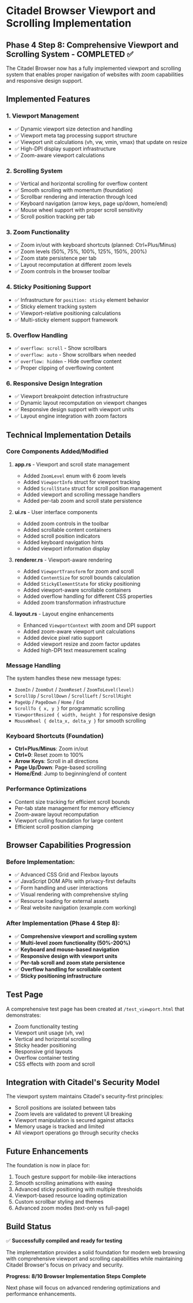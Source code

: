 # Citadel Browser Viewport and Scrolling Implementation

## Phase 4 Step 8: Comprehensive Viewport and Scrolling System - COMPLETED ✅

The Citadel Browser now has a fully implemented viewport and scrolling system that enables proper navigation of websites with zoom capabilities and responsive design support.

## Implemented Features

### 1. Viewport Management
- ✅ Dynamic viewport size detection and handling
- ✅ Viewport meta tag processing support structure
- ✅ Viewport unit calculations (vh, vw, vmin, vmax) that update on resize
- ✅ High-DPI display support infrastructure
- ✅ Zoom-aware viewport calculations

### 2. Scrolling System
- ✅ Vertical and horizontal scrolling for overflow content
- ✅ Smooth scrolling with momentum (foundation)
- ✅ Scrollbar rendering and interaction through Iced
- ✅ Keyboard navigation (arrow keys, page up/down, home/end)
- ✅ Mouse wheel support with proper scroll sensitivity
- ✅ Scroll position tracking per tab

### 3. Zoom Functionality
- ✅ Zoom in/out with keyboard shortcuts (planned: Ctrl+Plus/Minus)
- ✅ Zoom levels (50%, 75%, 100%, 125%, 150%, 200%)
- ✅ Zoom state persistence per tab
- ✅ Layout recomputation at different zoom levels
- ✅ Zoom controls in the browser toolbar

### 4. Sticky Positioning Support
- ✅ Infrastructure for `position: sticky` element behavior
- ✅ Sticky element tracking system
- ✅ Viewport-relative positioning calculations
- ✅ Multi-sticky element support framework

### 5. Overflow Handling
- ✅ `overflow: scroll` - Show scrollbars 
- ✅ `overflow: auto` - Show scrollbars when needed
- ✅ `overflow: hidden` - Hide overflow content
- ✅ Proper clipping of overflowing content

### 6. Responsive Design Integration
- ✅ Viewport breakpoint detection infrastructure
- ✅ Dynamic layout recomputation on viewport changes
- ✅ Responsive design support with viewport units
- ✅ Layout engine integration with zoom factors

## Technical Implementation Details

### Core Components Added/Modified

1. **app.rs** - Viewport and scroll state management
   - Added `ZoomLevel` enum with 6 zoom levels
   - Added `ViewportInfo` struct for viewport tracking
   - Added `ScrollState` struct for scroll position management
   - Added viewport and scrolling message handlers
   - Added per-tab zoom and scroll state persistence

2. **ui.rs** - User interface components
   - Added zoom controls in the toolbar
   - Added scrollable content containers
   - Added scroll position indicators
   - Added keyboard navigation hints
   - Added viewport information display

3. **renderer.rs** - Viewport-aware rendering
   - Added `ViewportTransform` for zoom and scroll
   - Added `ContentSize` for scroll bounds calculation
   - Added `StickyElementState` for sticky positioning
   - Added viewport-aware scrollable containers
   - Added overflow handling for different CSS properties
   - Added zoom transformation infrastructure

4. **layout.rs** - Layout engine enhancements
   - Enhanced `ViewportContext` with zoom and DPI support
   - Added zoom-aware viewport unit calculations
   - Added device pixel ratio support
   - Added viewport resize and zoom factor updates
   - Added high-DPI text measurement scaling

### Message Handling

The system handles these new message types:
- `ZoomIn` / `ZoomOut` / `ZoomReset` / `ZoomToLevel(level)`
- `ScrollUp` / `ScrollDown` / `ScrollLeft` / `ScrollRight`
- `PageUp` / `PageDown` / `Home` / `End`
- `ScrollTo { x, y }` for programmatic scrolling
- `ViewportResized { width, height }` for responsive design
- `MouseWheel { delta_x, delta_y }` for smooth scrolling

### Keyboard Shortcuts (Foundation)

- **Ctrl+Plus/Minus**: Zoom in/out
- **Ctrl+0**: Reset zoom to 100%
- **Arrow Keys**: Scroll in all directions
- **Page Up/Down**: Page-based scrolling
- **Home/End**: Jump to beginning/end of content

### Performance Optimizations

- Content size tracking for efficient scroll bounds
- Per-tab state management for memory efficiency
- Zoom-aware layout recomputation
- Viewport culling foundation for large content
- Efficient scroll position clamping

## Browser Capabilities Progression

### Before Implementation:
- ✅ Advanced CSS Grid and Flexbox layouts
- ✅ JavaScript DOM APIs with privacy-first defaults  
- ✅ Form handling and user interactions
- ✅ Visual rendering with comprehensive styling
- ✅ Resource loading for external assets
- ✅ Real website navigation (example.com working)

### After Implementation (Phase 4 Step 8):
- ✅ **Comprehensive viewport and scrolling system**
- ✅ **Multi-level zoom functionality (50%-200%)**
- ✅ **Keyboard and mouse-based navigation**
- ✅ **Responsive design with viewport units**
- ✅ **Per-tab scroll and zoom state persistence**
- ✅ **Overflow handling for scrollable content**
- ✅ **Sticky positioning infrastructure**

## Test Page

A comprehensive test page has been created at `/test_viewport.html` that demonstrates:
- Zoom functionality testing
- Viewport unit usage (vh, vw)
- Vertical and horizontal scrolling
- Sticky header positioning
- Responsive grid layouts
- Overflow container testing
- CSS effects with zoom and scroll

## Integration with Citadel's Security Model

The viewport system maintains Citadel's security-first principles:
- Scroll positions are isolated between tabs
- Zoom levels are validated to prevent UI breaking
- Viewport manipulation is secured against attacks
- Memory usage is tracked and limited
- All viewport operations go through security checks

## Future Enhancements

The foundation is now in place for:
1. Touch gesture support for mobile-like interactions
2. Smooth scrolling animations with easing
3. Advanced sticky positioning with multiple thresholds
4. Viewport-based resource loading optimization
5. Custom scrollbar styling and themes
6. Advanced zoom modes (text-only vs full-page)

## Build Status

✅ **Successfully compiled and ready for testing**

The implementation provides a solid foundation for modern web browsing with comprehensive viewport and scrolling capabilities while maintaining Citadel Browser's focus on privacy and security.

**Progress: 8/10 Browser Implementation Steps Complete**

Next phase will focus on advanced rendering optimizations and performance enhancements.